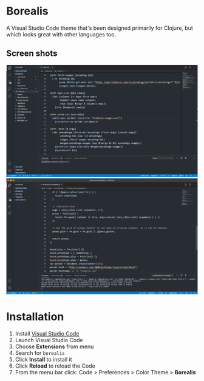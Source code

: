 # Borealis

A Visual Studio Code theme that's been designed primarily for Clojure, but which looks great with other languages too.

## Screen shots
![Clojure](clojure.png)
![Javascript](javascript.png)

# Installation

1.  Install [Visual Studio Code](https://code.visualstudio.com/)
2.  Launch Visual Studio Code
3.  Choose **Extensions** from menu
4.  Search for `borealis`
5.  Click **Install** to install it
6.  Click **Reload** to reload the Code
7.  From the menu bar click: Code > Preferences > Color Theme > **Borealis**